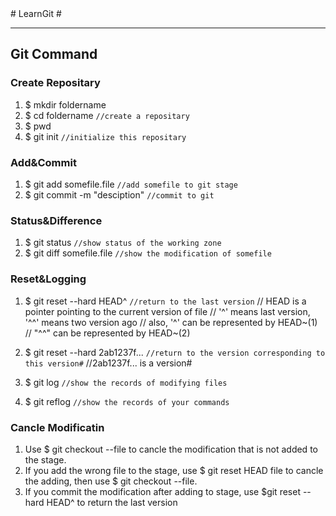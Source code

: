 <link href="http://kevinburke.bitbucket.org/markdowncss/markdown.css" rel="stylesheet"></link>
# LearnGit #

-------------------------------------------------

## Git Command ##

### Create Repositary ###
1. $ mkdir foldername 
2. $ cd foldername `//create a repositary`
3. $ pwd
4. $ git init `//initialize this repositary`

### Add&Commit ###
1. $ git add somefile.file `//add somefile to git stage`
2. $ git commit -m "desciption" `//commit to git`

### Status&Difference ###
1. $ git status `//show status of the working zone`
2. $ git diff somefile.file `//show the modification of somefile`

### Reset&Logging ###
1. $ git reset --hard HEAD^ `//return to the last version`
	// HEAD is a pointer pointing to the current version of file
	// '^' means last version, '^^' means two version ago 
	// also, '^' can be represented by HEAD~(1)
	// "^^" can be represented by HEAD~(2)
	
2. $ git reset --hard 2ab1237f... `//return to the version corresponding to this version#`
	//2ab1237f... is a version#
3. $ git log `//show the records of modifying files`
4. $ git reflog `//show the records of your commands`

### Cancle Modificatin ###
1. Use $ git checkout --file to cancle the modification
   that is not added to the stage.
2. If you add the wrong file to the stage, use $ git reset HEAD file
   to cancle the adding, then use $ git checkout --file.
3. If you commit the modification after adding to stage,
   use $git reset --hard HEAD^ to return the last version

